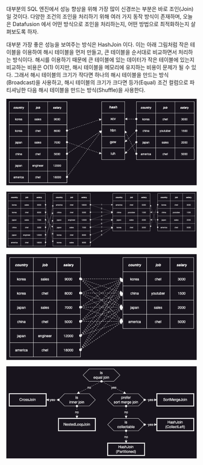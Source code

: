 대부분의 SQL 엔진에서 성능 향상을 위해 가장 많이 신경쓰는 부분은 바로 조인(Join)일 것이다. 다양한 조건의 조인을 처리하기 위해 여러 가지 동작 방식이 존재하며, 오늘은 Datafusion 에서 어떤 방식으로 조인을 처리하는지, 어떤 방법으로 최적화하는지 살펴보도록 하자.

대부분 가장 좋은 성능을 보여주는 방식은 HashJoin 이다. 이는 아래 그림처럼 작은 테이블을 이용하여 해시 테이블을 먼저 만들고, 큰 테이블을 순서대로 비교하면서 처리하는 방식이다. 해시를 이용하기 때문에 큰 테이블에 있는 데이터가 작은 테이블에 있는지 비교하는 비용은 O(1) 이지만, 해시 테이블을 메모리에 유지하는 비용이 문제가 될 수 있다. 그래서 해시 테이블의 크기가 작다면 하나의 해시 테이블을 만드는 방식(Broadcast)을 사용하고, 해시 테이블의 크기가 크다면 등가(Equal) 조건 컬럼으로 파티셔닝한 다음 해시 테이블을 만드는 방식(Shuffle)을 사용한다.

![join2.png](./join2.png)

![join1.png](./join1.png)

![join0.png](./join0.png)

![join.strategies.png](./join.strategies.png)
